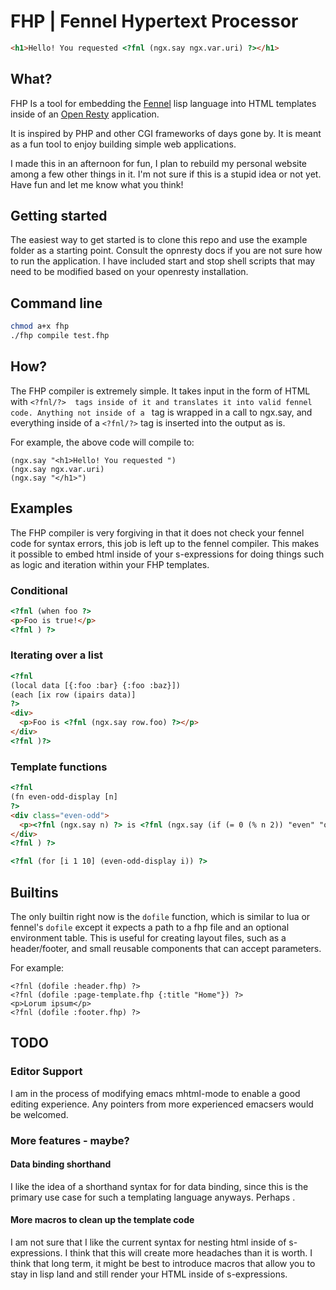 # FHP | Fennel Hypertext Processor

```html
<h1>Hello! You requested <?fnl (ngx.say ngx.var.uri) ?></h1>
```

## What?

FHP Is a tool for embedding the [Fennel](https://fennel-lang.org/) lisp language into HTML templates inside of an [Open Resty](https://openresty.org/en/) application.

It is inspired by PHP and other CGI frameworks of days gone by. It is meant as a fun tool to enjoy building simple web applications.

I made this in an afternoon for fun, I plan to rebuild my personal website among a few other things in it. I'm not sure if this is a stupid idea or not yet. Have fun and let me know what you think! 

## Getting started

The easiest way to get started is to clone this repo and use the example folder as a starting point. Consult the opnresty docs if you are not sure how to run the application. I have included start and stop shell scripts that may need to be modified based on your openresty installation.

## Command line

```bash
chmod a+x fhp
./fhp compile test.fhp
```

## How?

The FHP compiler is extremely simple. It takes input in the form of HTML with `<?fnl/?>	 tags inside of it and translates it into valid fennel code. Anything not inside of a `<?fnl/?>	 tag is wrapped in a call to ngx.say, and everything inside of a `<?fnl/?>` tag is inserted into the output as is.

For example, the above code will compile to:

```fennel
(ngx.say "<h1>Hello! You requested ")
(ngx.say ngx.var.uri)
(ngx.say "</h1>")
```

## Examples

The FHP compiler is very forgiving in that it does not check your fennel code for syntax errors, this job is left up to the fennel compiler. This makes it possible to embed html inside of your s-expressions for doing things such as logic and iteration within your FHP templates.

### Conditional

```html
<?fnl (when foo ?>
<p>Foo is true!</p>
<?fnl ) ?>
```

### Iterating over a list

```html
<?fnl
(local data [{:foo :bar} {:foo :baz}])
(each [ix row (ipairs data)]
?>
<div>
  <p>Foo is <?fnl (ngx.say row.foo) ?></p>
</div>
<?fnl )?>
```

### Template functions

```html
<?fnl
(fn even-odd-display [n]
?>
<div class="even-odd">
  <p><?fnl (ngx.say n) ?> is <?fnl (ngx.say (if (= 0 (% n 2)) "even" "odd")) ?></p>
</div>
<?fnl ) ?>

<?fnl (for [i 1 10] (even-odd-display i)) ?>
```

## Builtins

The only builtin right now is the `dofile` function, which is similar to lua or fennel's `dofile` except it expects a path to a fhp file and an optional environment table. This is useful for creating layout files, such as a header/footer, and small reusable components that can accept parameters. 

For example:

```
<?fnl (dofile :header.fhp) ?>
<?fnl (dofile :page-template.fhp {:title "Home"}) ?>
<p>Lorum ipsum</p>
<?fnl (dofile :footer.fhp) ?>
```

## TODO

### Editor Support

I am in the process of modifying emacs mhtml-mode to enable a good editing experience. Any pointers from more experienced emacsers would be welcomed.

### More features - maybe?

#### Data binding shorthand

I like the idea of a shorthand syntax for <?fnl (ngx.say foo) ?> for data binding, since this is the primary use case for such a templating language anyways. Perhaps <?! foo ?>.

#### More macros to clean up the template code

I am not sure that I like the current syntax for nesting html inside of s-expressions. I think that this will create more headaches than it is worth. I think that long term, it might be best to introduce macros that allow you to stay in lisp land and still render your HTML inside of s-expressions.



